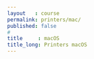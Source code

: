 ```yaml
---
layout   : course
permalink: printers/mac/
published: false
#
title     : macOS
title_long: Printers macOS
---
```

